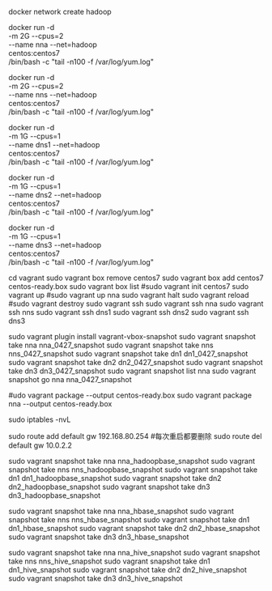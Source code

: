 docker network create hadoop

docker run -d \
-m 2G --cpus=2 \
--name nna --net=hadoop \
centos:centos7 \
/bin/bash -c "tail -n100 -f /var/log/yum.log"

docker run -d \
-m 2G --cpus=2 \
--name nns --net=hadoop \
centos:centos7 \
/bin/bash -c "tail -n100 -f /var/log/yum.log"

docker run -d \
-m 1G --cpus=1 \
--name dns1 --net=hadoop \
centos:centos7 \
/bin/bash -c "tail -n100 -f /var/log/yum.log"

docker run -d \
-m 1G --cpus=1 \
--name dns2 --net=hadoop \
centos:centos7 \
/bin/bash -c "tail -n100 -f /var/log/yum.log"

docker run -d \
-m 1G --cpus=1 \
--name dns3 --net=hadoop \
centos:centos7 \
/bin/bash -c "tail -n100 -f /var/log/yum.log"

cd vagrant
sudo vagrant box remove centos7
sudo vagrant box add centos7 centos-ready.box
sudo vagrant box list
#sudo vagrant init centos7
sudo vagrant up
#sudo vagrant up nna
sudo vagrant halt
sudo vagrant reload
#sudo vagrant destroy
sudo vagrant ssh
sudo vagrant ssh nna
sudo vagrant ssh nns
sudo vagrant ssh dns1
sudo vagrant ssh dns2
sudo vagrant ssh dns3

sudo vagrant plugin install vagrant-vbox-snapshot
sudo vagrant snapshot take nna nna_0427_snapshot
sudo vagrant snapshot take nns nns_0427_snapshot
sudo vagrant snapshot take dn1 dn1_0427_snapshot
sudo vagrant snapshot take dn2 dn2_0427_snapshot
sudo vagrant snapshot take dn3 dn3_0427_snapshot
sudo vagrant snapshot list nna
sudo vagrant snapshot go nna nna_0427_snapshot

#udo vagrant package --output centos-ready.box
sudo vagrant package nna --output centos-ready.box

sudo iptables -nvL

sudo route add default gw 192.168.80.254
#每次重启都要删除
sudo route del default gw 10.0.2.2


sudo vagrant snapshot take nna nna_hadoopbase_snapshot
sudo vagrant snapshot take nns nns_hadoopbase_snapshot
sudo vagrant snapshot take dn1 dn1_hadoopbase_snapshot
sudo vagrant snapshot take dn2 dn2_hadoopbase_snapshot
sudo vagrant snapshot take dn3 dn3_hadoopbase_snapshot

sudo vagrant snapshot take nna nna_hbase_snapshot
sudo vagrant snapshot take nns nns_hbase_snapshot
sudo vagrant snapshot take dn1 dn1_hbase_snapshot
sudo vagrant snapshot take dn2 dn2_hbase_snapshot
sudo vagrant snapshot take dn3 dn3_hbase_snapshot

sudo vagrant snapshot take nna nna_hive_snapshot
sudo vagrant snapshot take nns nns_hive_snapshot
sudo vagrant snapshot take dn1 dn1_hive_snapshot
sudo vagrant snapshot take dn2 dn2_hive_snapshot
sudo vagrant snapshot take dn3 dn3_hive_snapshot


